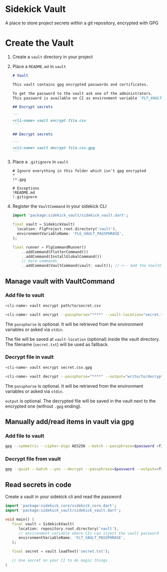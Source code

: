 # Sidekick Vault

A place to store project secrets within a git repository, encrypted with GPG

# Create the Vault

1. Create a `vault` directory in your project

2. Place a `README.md` in `vault`

    ````markdown
    # Vault
    
    This vault contains gpg encrypted passwords and certificates.
    
    To get the password to the vault ask one of the administrators.
    This password is available on CI as environment variable `FLT_VAULT_PASSPHRASE`
    
    ## Encrypt secrets
    
    ```
    <cli-name> vault encrypt file.csv
    ```
    
    ## Decrypt secrets
    
    ```
    <cli-name> vault decrypt file.csv.gpg
    ```
    ````

3. Place a `.gitignore` in `vault`

    ```gitignore
    # Ignore everything in this folder which isn't gpg encrypted
    *
    !*.gpg
    
    # Exceptions
    !README.md
    !.gitignore
    ```

4. Register the `VaultCommand` in your sidekick CLI
   ```dart
   import 'package:sidekick_vault/sidekick_vault.dart';
   
   final vault = SidekickVault(
     location: FlgProject.root.directory('vault'),
     environmentVariableName: 'FLG_VAULT_PASSPHRASE',
   );
   
   final runner = FlgCommandRunner()
       ..addCommand(FlutterCommand())
       ..addCommand(InstallGlobalCommand())
       // more commands
       ..addCommand(VaultCommand(vault: vault)); // <-- Add the VaultCommand
   ```

## Manage vault with VaultCommand

### Add file to vault

```bash
<cli-name> vault encrypt path/to/secret.csv
```

```bash
<cli-name> vault encrypt --passpharse="****" --vault-location="secret.txt.gpg" path/to/secret.txt
```

The `passpharse` is optional. 
It will be retrieved from the environment variables or asked via `stdin`.

The file will be saved at `vault-location` (optional) inside the vault directory. 
The filename (`secret.txt`) will be used as fallback.


### Decrypt file in vault

```bash
<cli-name> vault encrypt secret.csv.gpg
```

```bash
<cli-name> vault decrypt --passpharse="****" --output="write/to/decrypted.txt" secret.txt.gpg';
```

The `passpharse` is optional.
It will be retrieved from the environment variables or asked via `stdin`.

`output` is optional.
The decrypted file will be saved in the vault next to the encrypted one (without `.gpg` ending).


## Manually add/read items in vault via gpg

### Add file to vault

```bash
gpg --symmetric --cipher-algo AES256 --batch --passphrase=$password <file>
```

### Decrypt file from vault

```bash
gpg --quiet --batch --yes --decrypt --passphrase=$password --output=<file> <file.gpg>
```

## Read secrets in code

Create a vault in your sidekick cli and read the password

```dart
import 'package:sidekick_core/sidekick_core.dart';
import 'package:sidekick_vault/sidekick_vault.dart';

void main() {
   final vault = SidekickVault(
      location: repository.root.directory('vault'),
      // environment variable where CIs can inject the vault password
      environmentVariableName: 'FLT_VAULT_PASSPHRASE',
   );

   final secret = vault.loadText('secret.txt');

   // Use secret on your CI to do magic things
}
```